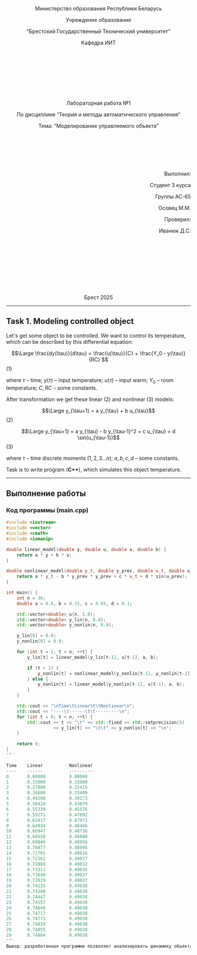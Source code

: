 <p align="center">Министерство образования Республики Беларусь</p>
<p align="center">Учреждение образования</p>
<p align="center">“Брестский Государственный Технический университет”</p>
<p align="center">Кафедра ИИТ</p>

<br><br><br><br><br><br><br>

<p align="center">Лабораторная работа №1</p>
<p align="center">По дисциплине “Теория и методы автоматического управления”</p>
<p align="center">Тема: “Моделирование управляемого объекта”</p>

<br><br><br><br><br>

<p align="right">Выполнил:</p>
<p align="right">Студент 3 курса</p>
<p align="right">Группы АС-65</p>
<p align="right">Осовец М.М.</p>
<p align="right">Проверил:</p>
<p align="right">Иванюк Д.С.</p>

<br><br><br><br><br><br><br><br>

<p align="center">Брест 2025</p>

---

## Task 1. Modeling controlled object

Let's get some object to be controlled. We want to control its temperature, which can be described by this differential equation:

$$\Large \frac{dy(\tau)}{d\tau} = \frac{u(\tau)}{C} + \frac{Y_0 - y(\tau)}{RC} $$ (1)

where $\tau$ – time; $y(\tau)$ – input temperature; $u(\tau)$ – input warm; $Y_0$ – room temperature; $C,RC$ – some constants.

After transformation we get these linear (2) and nonlinear (3) models:

$$\Large y_{\tau+1} = a y_{\tau} + b u_{\tau}$$ (2)

$$\Large y_{\tau+1} = a y_{\tau} - b y_{\tau-1}^2 + c u_{\tau} + d \sin(u_{\tau-1})$$ (3)

where $\tau$ – time discrete moments ($1,2,3{\dots}n$); $a,b,c,d$ – some constants.

Task is to write program (**C++**), which simulates this object temperature.

---

## Выполнение работы

### Код программы (main.cpp)
```cpp
#include <iostream>
#include <vector>
#include <cmath>
#include <iomanip>

double linear_model(double y, double u, double a, double b) {
    return a * y + b * u;
}

double nonlinear_model(double y_t, double y_prev, double u_t, double u_prev, double a, double b, double c, double d) {
    return a * y_t - b * y_prev * y_prev + c * u_t + d * sin(u_prev);
}

int main() {
    int n = 30;
    double a = 0.8, b = 0.15, c = 0.05, d = 0.1;

    std::vector<double> u(n, 1.0);
    std::vector<double> y_lin(n, 0.0);
    std::vector<double> y_nonlin(n, 0.0);

    y_lin[0] = 0.0;
    y_nonlin[0] = 0.0;

    for (int t = 1; t < n; ++t) {
        y_lin[t] = linear_model(y_lin[t-1], u[t-1], a, b);

        if (t > 1) {
            y_nonlin[t] = nonlinear_model(y_nonlin[t-1], y_nonlin[t-2], u[t-1], u[t-2], a, b, c, d);
        } else {
            y_nonlin[t] = linear_model(y_nonlin[t-1], u[t-1], a, b);
        }
    }

    std::cout << "\nTime\tLinear\t\tNonlinear\n";
    std::cout << "----\t------\t\t---------\n";
    for (int t = 0; t < n; ++t) {
        std::cout << t << "\t" << std::fixed << std::setprecision(5) 
                  << y_lin[t] << "\t\t" << y_nonlin[t] << "\n";
    }

    return 0;
}
'''

Time    Linear          Nonlinear
----    ------          ---------
0       0.00000         0.00000
1       0.15000         0.15000
2       0.27000         0.25415
3       0.36600         0.33409
4       0.44280         0.39173
5       0.50424         0.43079
6       0.55339         0.45576
7       0.59271         0.47092
8       0.62417         0.47972
9       0.64934         0.48466
10      0.66947         0.48736
11      0.68558         0.48880
12      0.69846         0.48956
13      0.70877         0.48995
14      0.71701         0.49016
15      0.72361         0.49027
16      0.72889         0.49032
17      0.73311         0.49035
18      0.73649         0.49037
19      0.73919         0.49037
20      0.74135         0.49038
21      0.74308         0.49038
22      0.74447         0.49038
23      0.74557         0.49038
24      0.74646         0.49038
25      0.74717         0.49038
26      0.74773         0.49038
27      0.74819         0.49038
28      0.74855         0.49038
29      0.74884         0.49038
'''
Вывод: разработанная программа позволяет анализировать динамику объекта во времени и сравнивать свойства линейной и нелинейной моделей.
